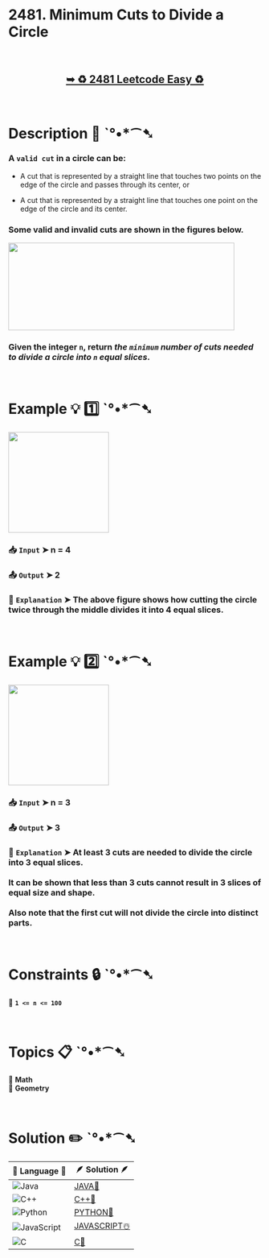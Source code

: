# 2481. Minimum Cuts to Divide a Circle

</br>

<h2 align="center"> 

<a href="https://leetcode.com/problems/minimum-cuts-to-divide-a-circle/"><strong>➥ ♻️ 2481 Leetcode Easy ♻️ </strong></a>
</h2>

</br>

# Description 📜 ˋ°•*⁀➷

### A `valid cut` in a circle can be:

- A cut that is represented by a straight line that touches two points on the edge of the circle and passes through its center, or

- A cut that is represented by a straight line that touches one point on the edge of the circle and its center.

### Some valid and invalid cuts are shown in the figures below.

<img src="https://github.com/user-attachments/assets/6a109ceb-601f-49a0-8472-909e5209ee58" width="450px" height="174px"/>

### Given the integer `n`, return *the `minimum` number of cuts needed to divide a circle into `n` equal slices*.

</br>

# Example 💡 1️⃣ ˋ°•*⁀➷

<img src="https://github.com/user-attachments/assets/ba96a076-82fe-4a7d-bb06-07148250768f" width="200px" height="200px"/>

  ### 📥 `Input`  ➤ n = 4

  ### 📤 `Output`  ➤ 2

  ### 🔦 `Explanation`  ➤ The above figure shows how cutting the circle twice through the middle divides it into 4 equal slices.

</br>

# Example 💡 2️⃣ ˋ°•*⁀➷

<img src="https://github.com/user-attachments/assets/96ff271d-fae8-43d1-afe7-5f2e4dd6020d" width="200px" height="200px"/>

  ### 📥 `Input` ➤ n = 3

  ### 📤 `Output`  ➤ 3

  ### 🔦 `Explanation` ➤ At least 3 cuts are needed to divide the circle into 3 equal slices. </br></br> It can be shown that less than 3 cuts cannot result in 3 slices of equal size and shape.</br></br> Also note that the first cut will not divide the circle into distinct parts.

</br>

# Constraints 🔒 ˋ°•*⁀➷

🔹 **`1 <= n <= 100`** </br>

</br>

# Topics 📋 ˋ°•*⁀➷

🔸 **Math**  </br>
🔸 **Geometry**  </br>

</br>

# Solution ✏️ ˋ°•*⁀➷

| 📒 Language 📒  | 🪶 Solution 🪶 |
| ------------- | ------------- |
|  ![Java](https://img.shields.io/badge/java-%23ED8B00.svg?style=for-the-badge&logo=openjdk&logoColor=white)  | [JAVA🍁](https://github.com/Prakhar-002/LEETCODE/blob/main/%F0%9F%8E%AD%20LEVEL%20wise%20que%20with%20solution%20%F0%9F%8E%AF/%E2%99%BB%EF%B8%8F%20Easy%E2%99%BB%EF%B8%8F/%E2%99%BB%EF%B8%8F%20Easy%20%202481.%20Minimum%20Cuts%20to%20Divide%20a%20Circle%20%E2%98%83%EF%B8%8F%20%F0%9F%8D%81%20%F0%9F%8D%B0%20%20%F0%9F%8E%B2%20%F0%9F%92%96/%F0%9F%8D%81JAVA%20-%202481.%20Minimum%20Cuts%20to%20Divide%20a%20Circle.java) |
|  ![C++](https://img.shields.io/badge/c++-%2300599C.svg?style=for-the-badge&logo=c%2B%2B&logoColor=white)  | [C++🎲](https://github.com/Prakhar-002/LEETCODE/blob/main/%F0%9F%8E%AD%20LEVEL%20wise%20que%20with%20solution%20%F0%9F%8E%AF/%E2%99%BB%EF%B8%8F%20Easy%E2%99%BB%EF%B8%8F/%E2%99%BB%EF%B8%8F%20Easy%20%202481.%20Minimum%20Cuts%20to%20Divide%20a%20Circle%20%E2%98%83%EF%B8%8F%20%F0%9F%8D%81%20%F0%9F%8D%B0%20%20%F0%9F%8E%B2%20%F0%9F%92%96/%F0%9F%8E%B2CPP%20-%202481.%20Minimum%20Cuts%20to%20Divide%20a%20Circle.cpp)  |
|  ![Python](https://img.shields.io/badge/python-3670A0?style=for-the-badge&logo=python&logoColor=ffdd54)    | [PYTHON🍰](https://github.com/Prakhar-002/LEETCODE/blob/main/%F0%9F%8E%AD%20LEVEL%20wise%20que%20with%20solution%20%F0%9F%8E%AF/%E2%99%BB%EF%B8%8F%20Easy%E2%99%BB%EF%B8%8F/%E2%99%BB%EF%B8%8F%20Easy%20%202481.%20Minimum%20Cuts%20to%20Divide%20a%20Circle%20%E2%98%83%EF%B8%8F%20%F0%9F%8D%81%20%F0%9F%8D%B0%20%20%F0%9F%8E%B2%20%F0%9F%92%96/%F0%9F%8D%B0PYTHON%20-%202481.%20Minimum%20Cuts%20to%20Divide%20a%20Circle.py) |
| ![JavaScript](https://img.shields.io/badge/javascript-%23323330.svg?style=for-the-badge&logo=javascript&logoColor=%23F7DF1E)   | [JAVASCRIPT☃️](https://github.com/Prakhar-002/LEETCODE/blob/main/%F0%9F%8E%AD%20LEVEL%20wise%20que%20with%20solution%20%F0%9F%8E%AF/%E2%99%BB%EF%B8%8F%20Easy%E2%99%BB%EF%B8%8F/%E2%99%BB%EF%B8%8F%20Easy%20%202481.%20Minimum%20Cuts%20to%20Divide%20a%20Circle%20%E2%98%83%EF%B8%8F%20%F0%9F%8D%81%20%F0%9F%8D%B0%20%20%F0%9F%8E%B2%20%F0%9F%92%96/%E2%98%83%EF%B8%8FJAVASCRIPT%20-%202481.%20Minimum%20Cuts%20to%20Divide%20a%20Circle.js) |
|   ![C](https://img.shields.io/badge/c-%2300599C.svg?style=for-the-badge&logo=c&logoColor=white)   | [C💖](https://github.com/Prakhar-002/LEETCODE/blob/main/%F0%9F%8E%AD%20LEVEL%20wise%20que%20with%20solution%20%F0%9F%8E%AF/%E2%99%BB%EF%B8%8F%20Easy%E2%99%BB%EF%B8%8F/%E2%99%BB%EF%B8%8F%20Easy%20%202481.%20Minimum%20Cuts%20to%20Divide%20a%20Circle%20%E2%98%83%EF%B8%8F%20%F0%9F%8D%81%20%F0%9F%8D%B0%20%20%F0%9F%8E%B2%20%F0%9F%92%96/%F0%9F%92%96C%20-%202481.%20Minimum%20Cuts%20to%20Divide%20a%20Circle.c)  |
